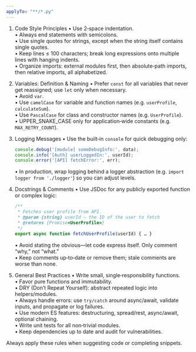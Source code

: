 ```yaml
---
applyTo: "**/*.py"
---
```



1. Code Style Principles
   • Use 2‑space indentation.  
   • Always end statements with semicolons.  
   • Use single quotes for strings, except when the string itself contains single quotes.  
   • Keep lines ≤ 100 characters; break long expressions onto multiple lines with hanging indents.  
   • Organize imports: external modules first, then absolute‑path imports, then relative imports, all alphabetized.

2. Variables: Definition & Naming
   • Prefer `const` for all variables that never get reassigned; use `let` only when necessary.  
   • Avoid `var`.  
   • Use `camelCase` for variable and function names (e.g. `userProfile`, `calculateSum`).  
   • Use `PascalCase` for class and constructor names (e.g. `UserProfile`).  
   • UPPER_SNAKE_CASE only for application‑wide constants (e.g. `MAX_RETRY_COUNT`).

3. Logging Messages
   • Use the built‑in `console` for quick debugging only:  

     ```js
     console.debug('[module] someDebugInfo:', data);
     console.info('[Auth] userLoggedIn:', userId);
     console.error('[API] fetchError:', err);
     ```  

   • In production, wrap logging behind a logger abstraction (e.g. `import logger from './logger'`) so you can adjust levels.

4. Docstrings & Comments
   • Use JSDoc for any publicly exported function or complex logic:  

     ```js
     /**
      * Fetches user profile from API.
      * @param {string} userId — the ID of the user to fetch
      * @returns {Promise<UserProfile>}
      */
     export async function fetchUserProfile(userId) { … }
     ```  

   • Avoid stating the obvious—let code express itself. Only comment “why,” not “what.”  
   • Keep comments up‑to‑date or remove them; stale comments are worse than none.

5. General Best Practices
   • Write small, single‑responsibility functions.  
   • Favor pure functions and immutability.  
   • DRY (Don’t Repeat Yourself): abstract repeated logic into helpers/modules.  
   • Always handle errors: use `try/catch` around async/await, validate inputs, and propagate or log failures.  
   • Use modern ES features: destructuring, spread/rest, async/await, optional chaining.  
   • Write unit tests for all non‑trivial modules.  
   • Keep dependencies up to date and audit for vulnerabilities.

Always apply these rules when suggesting code or completing snippets.
